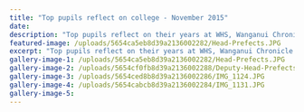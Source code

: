 ```yaml
---
title: "Top pupils reflect on college - November 2015"
date: 
description: "Top pupils reflect on their years at WHS, Wanganui Chronicle article on 25/11/15..."
featured-image: /uploads/5654ca5eb8d39a2136002282/Head-Prefects.JPG
excerpt: "Top pupils reflect on their years at WHS, Wanganui Chronicle article on 25/11/15..."
gallery-image-1: /uploads/5654ca5eb8d39a2136002282/Head-Prefects.JPG
gallery-image-2: /uploads/5654cf0fb8d39a2136002288/Deputy-Head-Prefects.JPG
gallery-image-3: /uploads/5654ced8b8d39a2136002286/IMG_1124.JPG
gallery-image-4: /uploads/5654cabcb8d39a2136002284/IMG_1131.JPG
gallery-image-5: 
---
```

